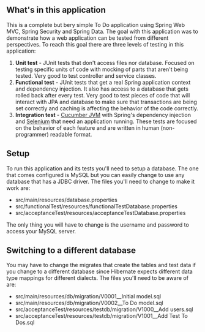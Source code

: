 ## What's in this application

This is a complete but bery simple To Do application using Spring Web MVC, Spring Security and Spring Data.
The goal with this application was to demonstrate how a web application can be tested from different perspectives.
To reach this goal there are three levels of testing in this application:

1. **Unit test** - JUnit tests that don't access files nor database. Focused on testing specific units of code with mocking of parts that aren't being tested. Very good to test controller and service classes.
1. **Functional test** - JUnit tests that get a real Spring application context and dependency injection. It also has access to a database that gets rolled back after every test. Very good to test pieces of code that will interact with JPA and database to make sure that transactions are being set correctly and caching is affecting the behavior of the code correctly.
1. **Integration test** - [Cucumber JVM](https://github.com/cucumber/cucumber-jvm/) with Spring's dependency injection and [Selenium](http://docs.seleniumhq.org/) that need an application running. These tests are focused on the behavior of each feature and are written in human (non-programmer) readable format.

## Setup

To run this application and its tests you'll need to setup a database. 
The one that comes configured is MySQL but you can easily change to use any database that has a JDBC driver.
The files you'll need to change to make it work are:

* src/main/resources/database.properties
* src/functionalTest/resources/functionalTestDatabase.properties
* src/acceptanceTest/resources/acceptanceTestDatabase.properties

The only thing you will have to change is the username and password to access your MySQL server.

## Switching to a different database

You may have to change the migrates that create the tables and test data if you change to a different database since Hibernate expects different data type mappings for different dialects.
The files you'll need to be aware of are:

* src/main/resources/db/migration/V0001__Initial model.sql
* src/main/resources/db/migration/V0002__To Do model.sql
* src/acceptanceTest/resources/testdb/migration/V1000__Add users.sql
* src/acceptanceTest/resources/testdb/migration/V1001__Add Test To Dos.sql
